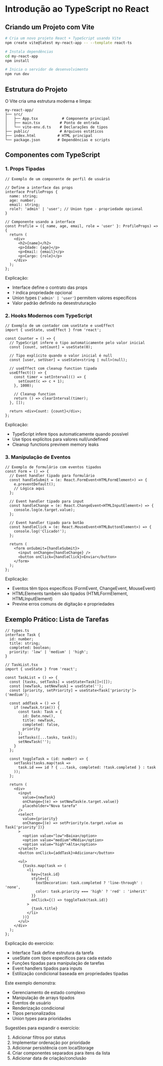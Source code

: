 # Introdução ao TypeScript no React

## Criando um Projeto com Vite

```bash
# Cria um novo projeto React + TypeScript usando Vite
npm create vite@latest my-react-app -- --template react-ts

# Instala dependências
cd my-react-app
npm install

# Inicia o servidor de desenvolvimento
npm run dev
```

## Estrutura do Projeto

O Vite cria uma estrutura moderna e limpa:

```
my-react-app/
├── src/
│   ├── App.tsx           # Componente principal
│   ├── main.tsx         # Ponto de entrada
│   └── vite-env.d.ts    # Declarações de tipos
├── public/              # Arquivos estáticos
├── index.html          # HTML principal
└── package.json        # Dependências e scripts
```

## Componentes com TypeScript

### 1. Props Tipadas

```tsx
// Exemplo de um componente de perfil de usuário

// Define a interface das props
interface ProfileProps {
  name: string;
  age: number;
  email: string;
  role?: 'admin' | 'user'; // Union type - propriedade opcional
}

// Componente usando a interface
const Profile = ({ name, age, email, role = 'user' }: ProfileProps) => {
  return (
    <div>
      <h2>{name}</h2>
      <p>Idade: {age}</p>
      <p>Email: {email}</p>
      <p>Cargo: {role}</p>
    </div>
  );
};
```

Explicação:
- Interface define o contrato das props
- `?` indica propriedade opcional
- Union types (`'admin' | 'user'`) permitem valores específicos
- Valor padrão definido na desestruturação

### 2. Hooks Modernos com TypeScript

```tsx
// Exemplo de um contador com useState e useEffect
import { useState, useEffect } from 'react';

const Counter = () => {
  // TypeScript infere o tipo automaticamente pelo valor inicial
  const [count, setCount] = useState(0);
  
  // Tipo explícito quando o valor inicial é null
  const [user, setUser] = useState<string | null>(null);

  // useEffect com cleanup function tipada
  useEffect(() => {
    const timer = setInterval(() => {
      setCount(c => c + 1);
    }, 1000);

    // Cleanup function
    return () => clearInterval(timer);
  }, []);

  return <div>Count: {count}</div>;
};
```

Explicação:
- TypeScript infere tipos automaticamente quando possível
- Use tipos explícitos para valores null/undefined
- Cleanup functions previnem memory leaks

### 3. Manipulação de Eventos

```tsx
// Exemplo de formulário com eventos tipados
const Form = () => {
  // Event handler tipado para formulário
  const handleSubmit = (e: React.FormEvent<HTMLFormElement>) => {
    e.preventDefault();
    // Lógica aqui
  };

  // Event handler tipado para input
  const handleChange = (e: React.ChangeEvent<HTMLInputElement>) => {
    console.log(e.target.value);
  };

  // Event handler tipado para botão
  const handleClick = (e: React.MouseEvent<HTMLButtonElement>) => {
    console.log('Clicado!');
  };

  return (
    <form onSubmit={handleSubmit}>
      <input onChange={handleChange} />
      <button onClick={handleClick}>Enviar</button>
    </form>
  );
};
```

Explicação:
- Eventos têm tipos específicos (FormEvent, ChangeEvent, MouseEvent)
- HTMLElements também são tipados (HTMLFormElement, HTMLInputElement)
- Previne erros comuns de digitação e propriedades


## Exemplo Prático: Lista de Tarefas

```tsx
// types.ts
interface Task {
  id: number;
  title: string;
  completed: boolean;
  priority: 'low' | 'medium' | 'high';
}

// TaskList.tsx
import { useState } from 'react';

const TaskList = () => {
  const [tasks, setTasks] = useState<Task[]>([]);
  const [newTask, setNewTask] = useState('');
  const [priority, setPriority] = useState<Task['priority']>('medium');

  const addTask = () => {
    if (newTask.trim()) {
      const task: Task = {
        id: Date.now(),
        title: newTask,
        completed: false,
        priority
      };
      setTasks([...tasks, task]);
      setNewTask('');
    }
  };

  const toggleTask = (id: number) => {
    setTasks(tasks.map(task =>
      task.id === id ? { ...task, completed: !task.completed } : task
    ));
  };

  return (
    <div>
      <input
        value={newTask}
        onChange={(e) => setNewTask(e.target.value)}
        placeholder="Nova tarefa"
      />
      <select 
        value={priority} 
        onChange={(e) => setPriority(e.target.value as Task['priority'])}
      >
        <option value="low">Baixa</option>
        <option value="medium">Média</option>
        <option value="high">Alta</option>
      </select>
      <button onClick={addTask}>Adicionar</button>
      
      <ul>
        {tasks.map(task => (
          <li 
            key={task.id}
            style={{ 
              textDecoration: task.completed ? 'line-through' : 'none',
              color: task.priority === 'high' ? 'red' : 'inherit'
            }}
            onClick={() => toggleTask(task.id)}
          >
            {task.title}
          </li>
        ))}
      </ul>
    </div>
  );
};
```

Explicação do exercício:
- Interface Task define estrutura da tarefa
- useState com tipos específicos para cada estado
- Funções tipadas para manipulação de tarefas
- Event handlers tipados para inputs
- Estilização condicional baseada em propriedades tipadas

Este exemplo demonstra:
- Gerenciamento de estado complexo
- Manipulação de arrays tipados
- Eventos de usuário
- Renderização condicional
- Tipos personalizados
- Union types para prioridades

Sugestões para expandir o exercício:
1. Adicionar filtros por status
2. Implementar ordenação por prioridade
3. Adicionar persistência com localStorage
4. Criar componentes separados para itens da lista
5. Adicionar data de criação/conclusão
